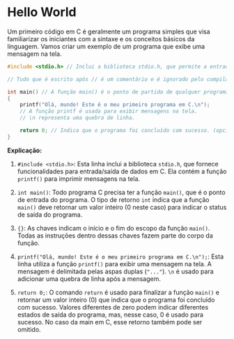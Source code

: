 # Hello World

Um primeiro código em C é geralmente um programa simples que visa familiarizar os iniciantes com a sintaxe e os conceitos básicos da linguagem. Vamos criar um exemplo de um programa que exibe uma mensagem na tela.

````cpp
#include <stdio.h> // Inclui a biblioteca stdio.h, que permite a entrada/saída de dados.

// Tudo que é escrito após // é um comentário e é ignorado pelo compilador.

int main() // A função main() é o ponto de partida de qualquer programa C.
{
    printf("Olá, mundo! Este é o meu primeiro programa em C.\n");
    // A função printf é usada para exibir mensagens na tela.
    // \n representa uma quebra de linha.

    return 0; // Indica que o programa foi concluído com sucesso. (opcional)
}
````

**Explicação:**

1. `#include <stdio.h>`: Esta linha inclui a biblioteca `stdio.h`, que fornece funcionalidades para entrada/saída de dados em C. Ela contém a função `printf()` para imprimir mensagens na tela.

2. `int main()`: Todo programa C precisa ter a função `main()`, que é o ponto de entrada do programa. O tipo de retorno `int` indica que a função `main()` deve retornar um valor inteiro (0 neste caso) para indicar o status de saída do programa.

3. `{}`: As chaves indicam o início e o fim do escopo da função `main()`. Todas as instruções dentro dessas chaves fazem parte do corpo da função.

4. `printf("Olá, mundo! Este é o meu primeiro programa em C.\n");`: Esta linha utiliza a função `printf()` para exibir uma mensagem na tela. A mensagem é delimitada pelas aspas duplas (`"..."`). `\n` é usado para adicionar uma quebra de linha após a mensagem.

5. `return 0;`: O comando `return` é usado para finalizar a função `main()` e retornar um valor inteiro (0) que indica que o programa foi concluído com sucesso. Valores diferentes de zero podem indicar diferentes estados de saída do programa, mas, nesse caso, 0 é usado para sucesso. No caso da main em C, esse retorno também pode ser omitido.